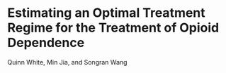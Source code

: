 # Estimating an Optimal Treatment Regime for the Treatment of Opioid Dependence

Quinn White, Min Jia, and Songran Wang

